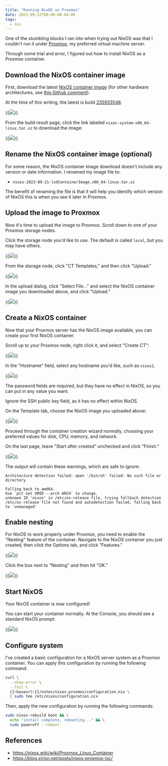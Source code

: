 ```yaml
---
title: "Running NixOS on Proxmox"
date: 2023-09-22T00:00:00-04:00
tags:
  - nix
---
```


One of the stumbling blocks I ran into when trying out NixOS was that I couldn't run it under [Proxmox](https://www.proxmox.com/en/), my preferred virtual machine server.

Through some trial and error, I figured out how to install NixOS as a Proxmox container.

## Download the NixOS container image

First, download the latest [NixOS container image](https://hydra.nixos.org/job/nixos/trunk-combined/nixos.lxdContainerImage.x86_64-linux) (for other hardware architectures, see [this Github comment](https://github.com/NixOS/nixpkgs/issues/43781#issuecomment-1707132209)).

At the time of this writing, the latest is build [235933548](https://hydra.nixos.org/build/235933548).

{{<img src="download-build.webp" has-border="true" max-width="800px">}}

From the build result page, click the link labeled `nixos-system-x86_64-linux.tar.xz` to download the image:

{{<img src="build-result.webp" has-border="true" max-width="700px">}}

## Rename the NixOS container image (optional)

For some reason, the NixOS container image download doesn't include any version or date information. I renamed my image file to:

- `nixos-2023-09-21-lxdContainerImage.x86_64-linux.tar.xz`

The benefit of renaming the file is that it will help you identify which version of NixOS this is when you see it later in Proxmox.

## Upload the image to Proxmox

Now it's time to upload the image to Proxmox. Scroll down to one of your Proxmox storage nodes.

Click the storage node you'd like to use. The default is called `local`, but you may have others.

{{<img src="click-local.webp" has-border="true">}}

From the storage node, click "CT Templates," and then click "Upload."

{{<img src="ct-templates.webp" has-border="true">}}

In the upload dialog, click "Select File..." and select the NixOS container image you downloaded above, and click "Upload."

{{<img src="upload-template.webp" has-border="true">}}

## Create a NixOS container

Now that your Proxmox server has the NixOS image available, you can create your first NixOS container.

Scroll up to your Proxmox node, right click it, and select "Create CT":

{{<img src="create-ct.webp" has-border="true">}}

In the "Hostname" field, select any hostname you'd like, such as `nixos1`.

{{<img src="nixos-hostname.webp" has-border="true">}}

The password fields are required, but they have no effect in NixOS, so you can put in any value you want.

Ignore the SSH public key field, as it has no effect within NixOS.

On the Template tab, choose the NixOS image you uploaded above:

{{<img src="choose-template.webp" has-border="true">}}

Proceed through the container creation wizard normally, choosing your preferred values for disk, CPU, memory, and network.

On the last page, leave "Start after created" unchecked and click "Finish."

{{<img src="dont-start.webp" has-border="true">}}

The output will contain these warnings, which are safe to ignore:

```text
Architecture detection failed: open '/bin/sh' failed: No such file or directory

Falling back to amd64.
Use `pct set VMID --arch ARCH` to change.
unknown ID 'nixos' in /etc/os-release file, trying fallback detection
/etc/os-release file not found and autodetection failed, falling back to 'unmanaged'
```

## Enable nesting

For NixOS to work properly under Proxmox, you need to enable the "Nesting" feature of the container. Navigate to the NixOS container you just created, then click the Options tab, and click "Features."

{{<img src="click-features.webp" has-border="true">}}

Click the box next to "Nesting" and then hit "OK."

{{<img src="enable-nesting.webp" has-border="true">}}

## Start NixOS

Your NixOS container is now configured!

You can start your container normally. At the Console, you should see a standard NixOS prompt:

{{<img src="nixos-prompt.webp" has-border="true">}}

## Configure system

I've created a basic configuration for a NixOS server system as a Proxmox container. You can apply this configuration by running the following command:

```bash
curl \
  --show-error \
  --fail \
  {{<baseurl>}}/notes/nixos-proxmox/configuration.nix \
  | sudo tee /etc/nixos/configuration.nix
```

Then, apply the new configuration by running the following commands:

```bash
sudo nixos-rebuild boot && \
  echo "install complete, rebooting..." && \
  sudo poweroff --reboot
```

## References

- https://nixos.wiki/wiki/Proxmox_Linux_Container
- https://blog.xirion.net/posts/nixos-proxmox-lxc/

